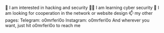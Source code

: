 🔰 I am interested in hacking and security 
🧑‍💻 I am learning cyber security 
💞️ I am looking for cooperation in the network or website design 
📫 my other pages:
Telegram: o0mrferi0o 
Instagram: o0mrferi0o 
And wherever you want, just hit o0mrferi0o to reach me
